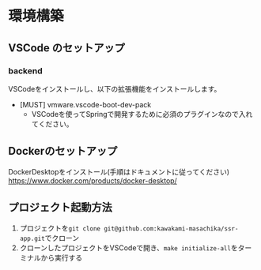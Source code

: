 # 環境構築
## VSCode のセットアップ
### backend
VSCodeをインストールし、以下の拡張機能をインストールします。
- [MUST] vmware.vscode-boot-dev-pack
  - VSCodeを使ってSpringで開発するために必須のプラグインなので入れてください。


## Dockerのセットアップ
DockerDesktopをインストール(手順はドキュメントに従ってください)
https://www.docker.com/products/docker-desktop/

## プロジェクト起動方法
1. プロジェクトを```git clone git@github.com:kawakami-masachika/ssr-app.git```でクローン
2. クローンしたプロジェクトをVSCodeで開き、```make initialize-all```をターミナルから実行する
